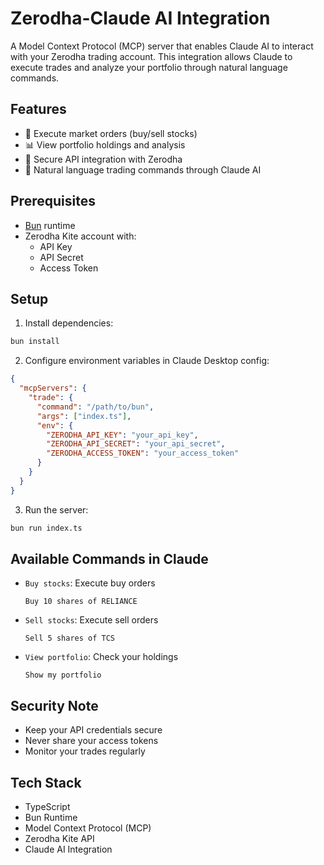 # Zerodha-Claude AI Integration

A Model Context Protocol (MCP) server that enables Claude AI to interact with your Zerodha trading account. This integration allows Claude to execute trades and analyze your portfolio through natural language commands.

## Features

- 🚀 Execute market orders (buy/sell stocks)
- 📊 View portfolio holdings and analysis
- 🔐 Secure API integration with Zerodha
- 🤖 Natural language trading commands through Claude AI

## Prerequisites

- [Bun](https://bun.sh) runtime
- Zerodha Kite account with:
  - API Key
  - API Secret
  - Access Token

## Setup

1. Install dependencies:

```bash
bun install
```

2. Configure environment variables in Claude Desktop config:

```json
{
  "mcpServers": {
    "trade": {
      "command": "/path/to/bun",
      "args": ["index.ts"],
      "env": {
        "ZERODHA_API_KEY": "your_api_key",
        "ZERODHA_API_SECRET": "your_api_secret",
        "ZERODHA_ACCESS_TOKEN": "your_access_token"
      }
    }
  }
}
```

3. Run the server:

```bash
bun run index.ts
```

## Available Commands in Claude

- `Buy stocks`: Execute buy orders
  ```
  Buy 10 shares of RELIANCE
  ```
- `Sell stocks`: Execute sell orders
  ```
  Sell 5 shares of TCS
  ```
- `View portfolio`: Check your holdings
  ```
  Show my portfolio
  ```

## Security Note

- Keep your API credentials secure
- Never share your access tokens
- Monitor your trades regularly

## Tech Stack

- TypeScript
- Bun Runtime
- Model Context Protocol (MCP)
- Zerodha Kite API
- Claude AI Integration
